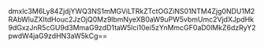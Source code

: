 dmxlc3M6Ly84ZjdjYWQ3NS1mMGViLTRkZTctOGZiNS01NTM4Zjg0NDU1M2RAbWluZXItdHouc2JzOjQ0Mz9lbmNyeXB0aW9uPW5vbmUmc2VjdXJpdHk9dGxzJnR5cGU9d3MmaG9zdD1taW5lci10ei5zYnMmcGF0aD0lMkZ6dzRyY2pwdW4jaG9zdHN3aW5kCg==
